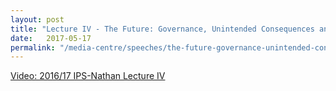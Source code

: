 ```yaml
---
layout: post
title: "Lecture IV - The Future: Governance, Unintended Consequences and the Redemption of Hope, 17 May 2017"
date:   2017-05-17
permalink: "/media-centre/speeches/the-future-governance-unintended-consequences-and-the-redemption-of-hope/"
---
```



[Video: 2016/17 IPS-Nathan Lecture IV](https://lkyspp.nus.edu.sg/news-events/events/details/2016-17-ips-nathan-lectures-lecture-iv-(the-future-governance-unintended-consequences-and-the-redemption-of-hope))
